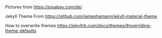 Pictures from https://pixabay.com/de/

Jekyll Theme From https://github.com/jameshamann/jekyll-material-theme

How to overwrite themes https://jekyllrb.com/docs/themes/#overriding-theme-defaults
